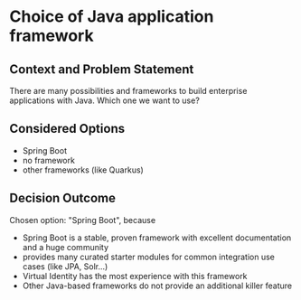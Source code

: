 # Choice of Java application framework 

## Context and Problem Statement
There are many possibilities and frameworks to build enterprise applications with Java.
Which one we want to use?

## Considered Options

* Spring Boot
* no framework
* other frameworks (like Quarkus)

## Decision Outcome

Chosen option: "Spring Boot", because 

* Spring Boot is a stable, proven framework with excellent documentation and a huge community
* provides many curated starter modules for common integration use cases (like JPA, Solr...)
* Virtual Identity has the most experience with this framework
* Other Java-based frameworks do not provide an additional killer feature  
